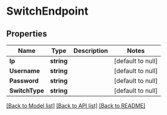 # SwitchEndpoint

## Properties
Name | Type | Description | Notes
------------ | ------------- | ------------- | -------------
**Ip** | **string** |  | [default to null]
**Username** | **string** |  | [default to null]
**Password** | **string** |  | [default to null]
**SwitchType** | **string** |  | [default to null]

[[Back to Model list]](../README.md#documentation-for-models) [[Back to API list]](../README.md#documentation-for-api-endpoints) [[Back to README]](../README.md)


